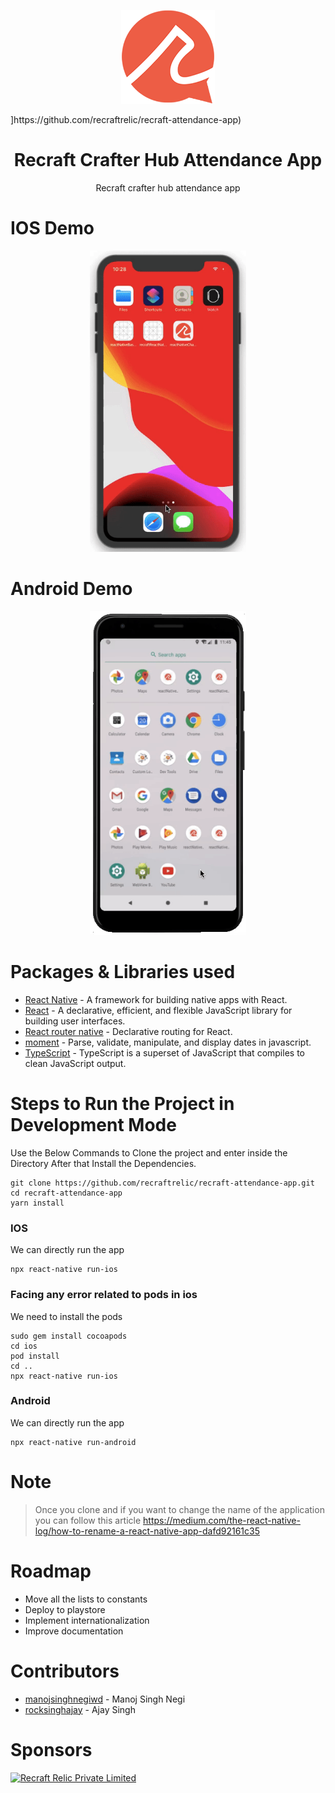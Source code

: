 <p align="center"><img width="150" src="./app-logo.png"></p>]https://github.com/recraftrelic/recraft-attendance-app)

<h1 align="center">Recraft Crafter Hub Attendance App</h1>

<p align="center">Recraft crafter hub attendance app</p>

IOS Demo
=======
<p align="center">
  <img width="250" src="./previews/ios-1.gif">
</p>

Android Demo
=======
<p align="center">
  <img width="250" src="./previews/android-1.gif">
</p>

Packages & Libraries used
=======

* [React Native](https://www.npmjs.com/package/react-native) - A framework for building native apps with React.
* [React](https://www.npmjs.com/package/react) - A declarative, efficient, and flexible JavaScript library for building user interfaces.
* [React router native](https://www.npmjs.com/package/react-router-native) - Declarative routing for React.
* [moment](https://www.npmjs.com/package/moment) - Parse, validate, manipulate, and display dates in javascript.
* [TypeScript](https://www.npmjs.com/package/typescript) - TypeScript is a superset of JavaScript that compiles to clean JavaScript output.

Steps to Run the Project in Development Mode
=======
Use the Below Commands to Clone the project and enter inside the Directory
After that Install the Dependencies.
```
git clone https://github.com/recraftrelic/recraft-attendance-app.git
cd recraft-attendance-app
yarn install
```

### IOS
We can directly run the app
```
npx react-native run-ios
```

### Facing any error related to pods in ios
We need to install the pods
```
sudo gem install cocoapods
cd ios
pod install
cd ..
npx react-native run-ios
```

### Android
We can directly run the app
```
npx react-native run-android
```

Note
=======

> Once you clone and if you want to change the name of the application you can follow this article https://medium.com/the-react-native-log/how-to-rename-a-react-native-app-dafd92161c35

Roadmap
=======

* Move all the lists to constants
* Deploy to playstore
* Implement internationalization
* Improve documentation

Contributors
=======
* [manojsinghnegiwd](https://github.com/manojsinghnegiwd) - Manoj Singh Negi
* [rocksinghajay](https://github.com/rocksinghajay) - Ajay Singh

Sponsors
=======
[<img src="http://www.recraftstudio.com/images/logo.png" alt="Recraft Relic Private Limited" width="50"/>](http://www.recraftrelic.com)
